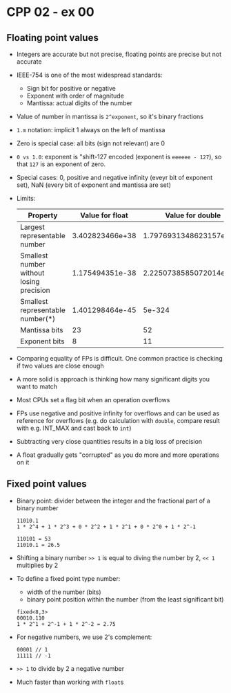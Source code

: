 # CPP 02 - ex 00

## Floating point values

- Integers are accurate but not precise, floating points are precise but not accurate
- IEEE-754 is one of the most widespread standards:
  - Sign bit for positive or negative
  - Exponent with order of magnitude
  - Mantissa: actual digits of the number
- Value of number in mantissa is `2^exponent`, so it's binary fractions
- `1.m` notation: implicit 1 always on the left of mantissa
- Zero is special case: all bits (sign not relevant) are 0
- `0 vs 1.0`: exponent is "shift-127 encoded (exponent is `eeeeee - 127`), so that `127` is an exponent of zero.
- Special cases: 0, positive and negative infinity (eveyr bit of exponent set), NaN (every bit of exponent and mantissa are set)
- Limits:

  | Property                                 | Value for float | Value for double        |
  | ---------------------------------------- | --------------- | ----------------------- |
  | Largest representable number             | 3.402823466e+38 | 1.7976931348623157e+308 |
  | Smallest number without losing precision | 1.175494351e-38 | 2.2250738585072014e-308 |
  | Smallest representable number(\*)        | 1.401298464e-45 | 5e-324                  |
  | Mantissa bits                            | 23              | 52                      |
  | Exponent bits                            | 8               | 11                      |

- Comparing equality of FPs is difficult. One common practice is checking if two values are close enough
- A more solid is approach is thinking how many significant digits you want to match
- Most CPUs set a flag bit when an operation overflows
- FPs use negative and positive infinity for overflows and can be used as reference for overflows (e.g. do calculation with `double`, compare result with e.g. INT_MAX and cast back to `int`)
- Subtracting very close quantities results in a big loss of precision
- A float gradually gets "corrupted" as you do more and more operations on it

## Fixed point values

- Binary point: divider between the integer and the fractional part of a binary number

  ```
  11010.1
  1 * 2^4 + 1 * 2^3 + 0 * 2^2 + 1 * 2^1 + 0 * 2^0 + 1 * 2^-1

  110101 = 53
  11010.1 = 26.5
  ```

- Shifting a binary number `>> 1` is equal to diving the number by 2, `<< 1` multiplies by 2
- To define a fixed point type number:
  - width of the number (bits)
  - binary point position within the number (from the least significant bit)
  ```
  fixed<8,3>
  00010.110
  1 * 2^1 + 2^-1 + 1 * 2^-2 = 2.75
  ```
- For negative numbers, we use 2's complement:

  ```
  00001 // 1
  11111 // -1
  ```

- `>> 1` to divide by 2 a negative number
- Much faster than working with `float`s
